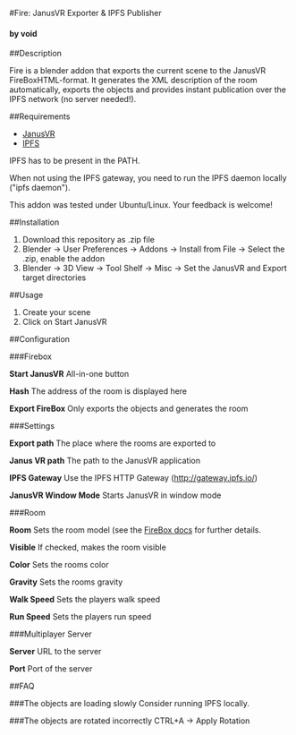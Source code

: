 #Fire: JanusVR Exporter & IPFS Publisher
#### by void

##Description

Fire is a blender addon that exports the current scene to the JanusVR FireBoxHTML-format.
It generates the XML description of the room automatically, exports the objects and provides instant publication over the IPFS network (no server needed!).

##Requirements

- [JanusVR](http://www.janusvr.com/)
- [IPFS](http://ipfs.io/docs/install/)

IPFS has to be present in the PATH.

When not using the IPFS gateway, you need to run the IPFS daemon locally ("ipfs daemon").

This addon was tested under Ubuntu/Linux. Your feedback is welcome!

##Installation

1. Download this repository as .zip file
2. Blender -> User Preferences -> Addons -> Install from File -> Select the .zip, enable the addon
3. Blender -> 3D View -> Tool Shelf -> Misc -> Set the JanusVR and Export target directories

##Usage

1. Create your scene
2. Click on Start JanusVR

##Configuration

###Firebox

**Start JanusVR** All-in-one button

**Hash** The address of the room is displayed here

**Export FireBox** Only exports the objects and generates the room

###Settings

**Export path** The place where the rooms are exported to

**Janus VR path** The path to the JanusVR application

**IPFS Gateway** Use the IPFS HTTP Gateway (http://gateway.ipfs.io/)

**JanusVR Window Mode** Starts JanusVR in window mode

###Room

**Room** Sets the room model (see the [FireBox docs](http://www.dgp.toronto.edu/~mccrae/projects/firebox/notes.html) for further details.

**Visible** If checked, makes the room visible

**Color** Sets the rooms color

**Gravity** Sets the rooms gravity

**Walk Speed** Sets the players walk speed

**Run Speed** Sets the players run speed

###Multiplayer Server

**Server** URL to the server

**Port** Port of the server

##FAQ

###The objects are loading slowly
Consider running IPFS locally.

###The objects are rotated incorrectly
CTRL+A -> Apply Rotation
